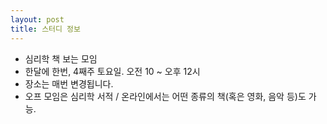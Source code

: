 ```yaml
---
layout: post
title: 스터디 정보 
---
```


* 심리학 책 보는 모임
* 한달에 한번, 4째주 토요일. 오전 10 ~ 오후 12시
* 장소는 매번 변경됩니다.
* 오프 모임은 심리학 서적 / 온라인에서는 어떤 종류의 책(혹은 영화, 음악 등)도 가능.
